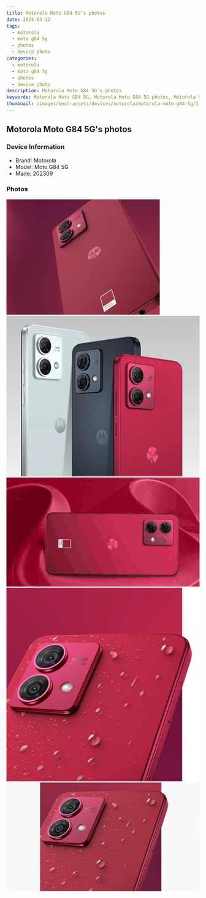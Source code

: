 ```yaml
---
title: Motorola Moto G84 5G's photos
date: 2024-03-12
tags: 
  - motorola
  - moto g84 5g
  - photos
  - device photo
categories: 
  - motorola
  - moto g84 5g
  - photos
  - device photo
description: Motorola Moto G84 5G's photos
keywords: Motorola Moto G84 5G, Motorola Moto G84 5G photos, Motorola Moto G84 5G device photo
thumbnail: /images/best-assets/devices/motorola/motorola-moto-g84-5g/1.jpg
---
```


## Motorola Moto G84 5G's photos

### Device Information

- Brand: Motorola
- Model: Moto G84 5G
- Made: 202309

### Photos

![/images/best-assets/devices/motorola/motorola-moto-g84-5g/1.jpg](/images/best-assets/devices/motorola/motorola-moto-g84-5g/1.jpg)
![/images/best-assets/devices/motorola/motorola-moto-g84-5g/2.jpg](/images/best-assets/devices/motorola/motorola-moto-g84-5g/2.jpg)
![/images/best-assets/devices/motorola/motorola-moto-g84-5g/3.jpg](/images/best-assets/devices/motorola/motorola-moto-g84-5g/3.jpg)
![/images/best-assets/devices/motorola/motorola-moto-g84-5g/4.jpg](/images/best-assets/devices/motorola/motorola-moto-g84-5g/4.jpg)
![/images/best-assets/devices/motorola/motorola-moto-g84-5g/5.jpg](/images/best-assets/devices/motorola/motorola-moto-g84-5g/5.jpg)
